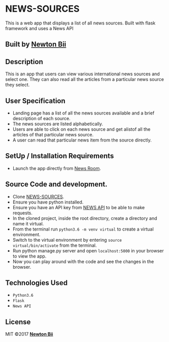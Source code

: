 # NEWS-SOURCES
This is a web app that displays a list of all news sources. Built with flask framework and uses a News API
## Built by  [Newton Bii](https://github.com/NewtonBii)

## Description
This is an app that users can view various international news sources and select one. They can also read all the articles from a particular news source they select.

## User Specification
* Landing page has a list of all the news sources available and a brief description of each source.
* The news sources are listed alphabetically.
* Users are able to click on each news source and get alistof all  the articles of that particular news source.
* A user can read that particular news item from the source directly.

## SetUp / Installation Requirements
* Launch the app directly from [News Room](https://newton-news-highlights.herokuapp.com/).

## Source Code and development.
* Clone [NEWS-SOURCES](https://github.com/NewtonBii/news-sources).
* Ensure you have python installed.
* Ensure you have an API key from [NEWS API](https://newsapi.org/) to be able to make requests.
* In the cloned project, inside the root directory, create a directory and name it virtual.
* From the terminal run ```python3.6 -m venv virtual``` to create a virtual environment.
* Switch to the virtual environment by entering  ```source virtual/bin/activate``` from the terminal.
* Run python manage.py server and open ```localhost:5000``` in your browser to view the app.
* Now you can play around with the code and see the changes in the browser.


## Technologies Used
* ```Python3.6```
* ```Flask```
* ```News API```

## License
MIT &copy;2017 **[Newton Bii](https://github.com/NewtonBii)** 

